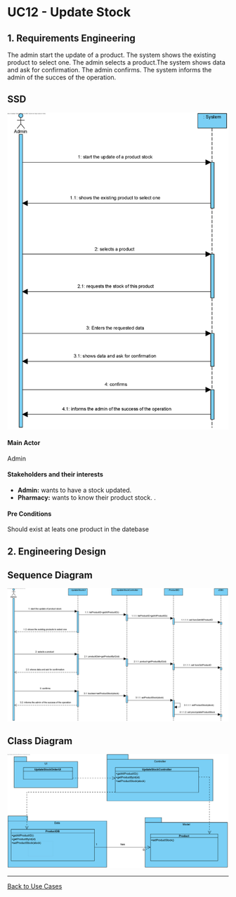# UC12 - Update Stock

## 1. Requirements Engineering
The admin start the update of a product. The system shows the existing product to select one. The admin selects a product.The system shows data and ask for confirmation. The admin confirms. The system informs the admin of the succes of the operation.

## SSD
![UC12_SSD.png](UC12_SSD.png)

#### Main Actor

Admin

#### Stakeholders and their interests
* **Admin:** wants to have a stock updated.
* **Pharmacy:** wants to know their product stock.	.

#### Pre Conditions
Should exist at leats one product in the datebase

## 2. Engineering Design

## Sequence Diagram
![UC12_SD.png](UC12_SD.png)



## Class Diagram
![UC12_CD.png](UC12_CD.png)

____

[Back to Use Cases](../UseCases.md)